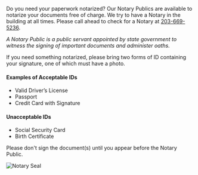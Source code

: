 <div class="row margin-bottom-30">
<div class="col-md-8">


Do you need your paperwork notarized? Our Notary Publics are available to notarize your documents free of charge. We try to have a Notary in the building at all times. Please call ahead to check for a Notary at [203-669-5236](tel:2036695236 "203-669-5236").

_A Notary Public is a public servant appointed by state government to witness the signing of important documents and administer oaths._ 

If you need something notarized, please bring two forms of ID containing your signature, one of which must have a photo.

#### Examples of Acceptable IDs
* Valid Driver’s License
* Passport
* Credit Card with Signature

#### Unacceptable IDs
* Social Security Card
* Birth Certificate

Please don't sign the document(s) until you appear before the Notary Public.

</div>

<div class="col-md-4">

<img class="img-responsive" src="/uploads/equipment/notary_seal_stamp.png" alt="Notary Seal" />

</div>
</div>